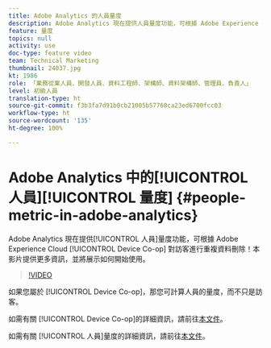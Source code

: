 ```yaml
---
title: Adobe Analytics 的人員量度
description: Adobe Analytics 現在提供人員量度功能，可根據 Adobe Experience Cloud Device Co-op 對訪客進行重複資料刪除！本影片提供更多資訊，並將展示如何開始使用。
feature: 量度
topics: null
activity: use
doc-type: feature video
team: Technical Marketing
thumbnail: 24037.jpg
kt: 1986
role: 「業務從業人員、開發人員、資料工程師、架構師、資料架構師、管理員、負責人」
level: 初級人員
translation-type: ht
source-git-commit: f3b3fa7d91b0cb21005b57768ca23ed6700fcc03
workflow-type: ht
source-wordcount: '135'
ht-degree: 100%

---
```



# Adobe Analytics 中的[!UICONTROL 人員][!UICONTROL 量度] {#people-metric-in-adobe-analytics}

Adobe Analytics 現在提供[!UICONTROL 人員]量度功能，可根據 Adobe Experience Cloud [!UICONTROL Device Co-op] 對訪客進行重複資料刪除！本影片提供更多資訊，並將展示如何開始使用。

>[!VIDEO](https://video.tv.adobe.com/v/24037/?quality=12)

如果您屬於 [!UICONTROL Device Co-op]，那您可計算人員的量度，而不只是訪客。

如需有關 [!UICONTROL Device Co-op]的詳細資訊，請前往[本文件](https://marketing.adobe.com/resources/help/zh_TW/mcdc/)。

如需有關 [!UICONTROL 人員]量度的詳細資訊，請前往[本文件](https://marketing.adobe.com/resources/help/zh_TW/mcdc/mcdc-people.html)。
